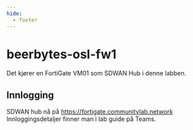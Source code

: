 ```yaml
---
hide:
  - footer
---
```

# beerbytes-osl-fw1

Det kjører en FortiGate VM01 som SDWAN Hub i denne labben.  

## Innlogging

SDWAN hub nå på <https://fortigate.communitylab.network>  
Innloggingsdetaljer finner man i lab guide på Teams.
